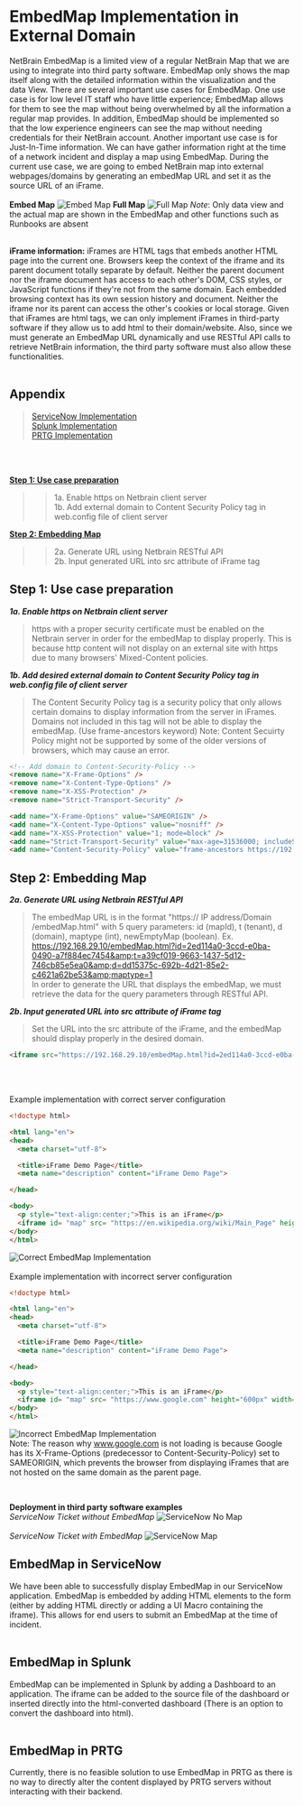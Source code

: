 
# EmbedMap Implementation in External Domain
NetBrain EmbedMap is a limited view of a regular NetBrain Map that we are using to integrate into third party software. EmbedMap only shows the map itself along with the detailed information within the visualization and the data View. There are several important use cases for EmbedMap. One use case is for low level IT staff who have little experience; EmbedMap allows for them to see the map without being overwhelmed by all the information a regular map provides. In addition, EmbedMap should be implemented so that the low experience engineers can see the map without needing credentials for their NetBrain account. Another important use case is for Just-In-Time information. We can have gather information right at the time of a network incident and display a map using EmbedMap. During the current use case, we are going to embed NetBrain map into external webpages/domains by generating an embedMap URL and set it as the source URL of an iFrame. 
<br>
<br>
**Embed Map**
![Embed Map](ServiceNowEmbedMap.PNG)
**Full Map**
![Full Map](FullMap.PNG)
*Note*: Only data view and the actual map are shown in the EmbedMap and other functions such as Runbooks are absent
<br>
<br>

**iFrame information:**
iFrames are HTML tags that embeds another HTML page into the current one. Browsers keep the context of the iframe and its parent document totally separate by default. Neither the parent document nor the iframe document has access to each other's DOM, CSS styles, or JavaScript functions if they're not from the same domain. Each embedded browsing context has its own session history and document. Neither the iframe nor its parent can access the other's cookies or local storage. Given that iFrames are html tags, we can only implement iFrames in third-party software if they allow us to add html to their domain/website. Also, since we must generate an EmbedMap URL dynamically and use RESTful API calls to retrieve NetBrain information, the third party software must also allow these functionalities.
<br>
<br>

## Appendix
>[ServiceNow Implementation](#embedmap-in-servicenow) <br>
>[Splunk Implementation](#embedmap-in-splunk) <br>
>[PRTG Implementation](#embedmap-in-prtg) <br>
<br>
<br>

**[Step 1: Use case preparation](Step-1:-Use-case-preparation)**
>> 1a. Enable https on Netbrain client server<br>
>> 1b. Add external domain to Content Security Policy tag in web.config file of client server<br>

**[Step 2: Embedding Map](Step-2:-Embedding-Map)**
>> 2a. Generate URL using Netbrain RESTful API<br>
>> 2b. Input generated URL into src attribute of iFrame tag<br>

## Step 1: Use case preparation
***1a. Enable https on Netbrain client server***
> https with a proper security certificate must be enabled on the Netbrain server in order for the embedMap to display properly. This is because http content will not display on an external site with https due to many browsers' Mixed-Content policies.

***1b. Add desired external domain to Content Security Policy tag in web.config file of client server***
> The Content Security Policy tag is a security policy that only allows certain domains to display information from the server in iFrames. Domains not included in this tag will not be able to display the embedMap. (Use frame-ancestors keyword)
>Note: Content Secuirty Policy might not be supported by some of the older versions of browsers, which may cause an error.

```html
<!-- Add domain to Content-Security-Policy -->
<remove name="X-Frame-Options" />
<remove name="X-Content-Type-Options" />
<remove name="X-XSS-Protection" />
<remove name="Strict-Transport-Security" />

<add name="X-Frame-Options" value="SAMEORIGIN" />
<add name="X-Content-Type-Options" value="nosniff" />
<add name="X-XSS-Protection" value="1; mode=block" />
<add name="Strict-Transport-Security" value="max-age=31536000; includeSubDomains; preload" />
<add name="Content-Security-Policy" value="frame-ancestors https://192.168.29.10:8080 https://dev85857.service-now.com/"/>
```

## Step 2: Embedding Map
***2a. Generate URL using Netbrain RESTful API***
>The embedMap URL is in the format "https:// IP address/Domain /embedMap.html" with 5 query parameters: id (mapId), t (tenant), d (domain), maptype (int), newEmptyMap (boolean). 
Ex. https://192.168.29.10/embedMap.html?id=2ed114a0-3ccd-e0ba-0490-a7f884ec7454&amp;t=a39cf019-9663-1437-5d12-746cb85e5ea0&amp;d=dd15375c-692b-4d21-85e2-c4621a62be53&amp;maptype=1  
In order to generate the URL that displays the embedMap, we must retrieve the data for the query parameters through RESTful API.

***2b. Input generated URL into src attribute of iFrame tag***
>Set the URL into the src attribute of the iFrame, and the embedMap should display properly in the desired domain.

```html
<iframe src="https://192.168.29.10/embedMap.html?id=2ed114a0-3ccd-e0ba-0490-a7f884ec7454&t=a39cf019-9663-1437-5d12-746cb85e5ea0&d=dd15375c-692b-4d21-85e2-c4621a62be53&maptype=1" height="600px" width="1125px"></iframe>
```
<br>
<br>

Example implementation with correct server configuration
```html
<!doctype html>

<html lang="en">
<head>
  <meta charset="utf-8">

  <title>iFrame Demo Page</title>
  <meta name="description" content="iFrame Demo Page">

</head>

<body>
  <p style="text-align:center;">This is an iFrame</p>
  <iframe id= "map" src= "https://en.wikipedia.org/wiki/Main_Page" height="600px" width="1125px" style="border:0"></iframe>
</body>
</html>
```
![Correct EmbedMap Implementation](EMDemo.PNG)
<br>
<br>
Example implementation with incorrect server configuration
```html
<!doctype html>

<html lang="en">
<head>
  <meta charset="utf-8">

  <title>iFrame Demo Page</title>
  <meta name="description" content="iFrame Demo Page">

</head>

<body>
  <p style="text-align:center;">This is an iFrame</p>
  <iframe id= "map" src= "https://www.google.com" height="600px" width="1125px" style="border:0"></iframe>
</body>
</html>
```
![Incorrect EmbedMap Implementation](EmbedMapFail.PNG)
<br>
Note: The reason why www.google.com is not loading is because Google has its X-Frame-Options (predecessor to Content-Security-Policy) set to SAMEORIGIN, which prevents the browser from displaying iFrames that are not hosted on the same domain as the parent page.

<br>

**Deployment in third party software examples**
<br>
*ServiceNow Ticket without EmbedMap*
![ServiceNow No Map](ServiceNowNoEmbedMap.PNG)
<br>
<br>
*ServiceNow Ticket with EmbedMap*
![ServiceNow Map](1111.png)

## EmbedMap in ServiceNow
We have been able to successfully display EmbedMap in our ServiceNow application. EmbedMap is embedded by adding HTML elements to the form (either by adding HTML directly or adding a UI Macro containing the iframe). This allows for end users to submit an EmbedMap at the time of incident.
<br>
<br>
## EmbedMap in Splunk
EmbedMap can be implemented in Splunk by adding a Dashboard to an application. The iframe can be added to the source file of the dashboard or inserted directly into the html-converted dashboard (There is an option to convert the dashboard into html).
<br>
<br>
## EmbedMap in PRTG
Currently, there is no feasible solution to use EmbedMap in PRTG as there is no way to directly alter the content displayed by PRTG servers without interacting with their backend.
